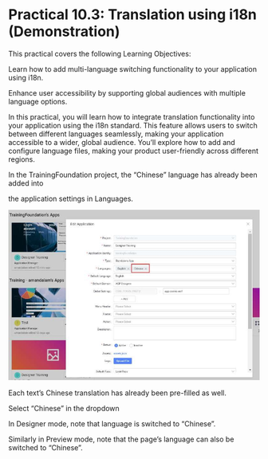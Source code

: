 # Practical 10.3: Translation using i18n (Demonstration)



This practical covers the following Learning Objectives:



Learn how to add multi-language switching functionality to your application using i18n.

Enhance user accessibility by supporting global audiences with multiple language options.

In this practical, you will learn how to integrate translation functionality into your application using the i18n standard. This feature allows users to switch between different languages seamlessly, making your application accessible to a wider, global audience. You’ll explore how to add and configure language files, making your product user-friendly across different regions.





In the TrainingFoundation project, the “Chinese” language has already been added into

the application settings in Languages.





![Image Description](./images/image_63.jpeg)



Each text’s Chinese translation has already been pre-filled as well.



Select “Chinese” in the dropdown



In Designer mode, note that language is switched to “Chinese”.



Similarly in Preview mode, note that the page’s language can also be switched to “Chinese”.



